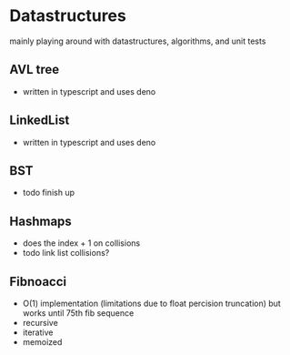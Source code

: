 # Datastructures
mainly playing around with datastructures, algorithms, and unit tests

## AVL tree
- written in typescript and uses deno

## LinkedList
- written in typescript and uses deno

## BST
- todo finish up

## Hashmaps
- does the index + 1 on collisions
- todo link list collisions?

## Fibnoacci
- O(1) implementation (limitations due to float percision truncation) but works until 75th fib sequence
- recursive
- iterative
- memoized